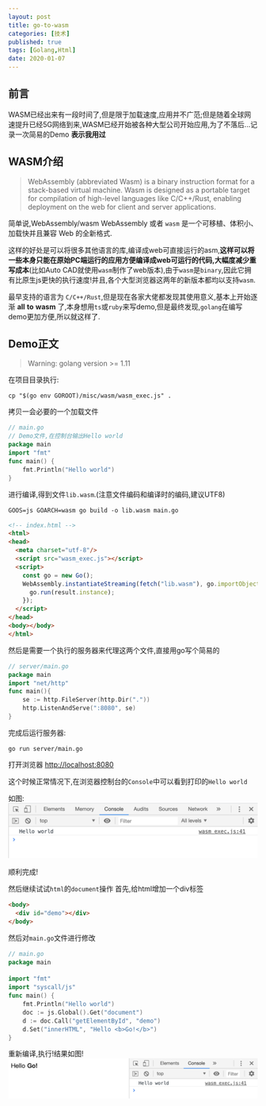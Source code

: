 ```yaml
---
layout: post
title: go-to-wasm
categories: [技术]
published: true
tags: [Golang,Html]
date: 2020-01-07
---
```


## 前言
WASM已经出来有一段时间了,但是限于加载速度,应用并不广范;但是随着全球网速提升已经5G网络到来,WASM已经开始被各种大型公司开始应用,为了不落后...记录一次简易的Demo __表示我用过__

## WASM介绍
>WebAssembly (abbreviated Wasm) is a binary instruction format for a stack-based virtual machine. Wasm is designed as a portable target for compilation of high-level languages like C/C++/Rust, enabling deployment on the web for client and server applications.

简单说,WebAssembly/wasm WebAssembly 或者 ```wasm``` 是一个可移植、体积小、加载快并且兼容 Web 的全新格式.

这样的好处是可以将很多其他语言的库,编译成web可直接运行的asm,__这样可以将一些本身只能在原始PC端运行的应用方便编译成web可运行的代码,大幅度减少重写成本__(比如Auto CAD就使用```wasm```制作了web版本),由于```wasm```是```binary```,因此它拥有比原生js更快的执行速度!并且,各个大型浏览器这两年的新版本都均以支持```wasm```.

最早支持的语言为 ```C/C++/Rust```,但是现在各家大佬都发现其使用意义,基本上开始逐渐 __all__ __to__ __wasm__ 了,本身想用```ts```或```ruby```来写demo,但是最终发现,```golang```在编写demo更加方便,所以就这样了.

## Demo正文
> Warning: golang version >= 1.11 

在项目目录执行:
```
cp "$(go env GOROOT)/misc/wasm/wasm_exec.js" .
```
拷贝一会必要的一个加载文件

```go
// main.go 
// Demo文件,在控制台输出Hello world
package main
import "fmt"
func main() {
	fmt.Println("Hello world")
}
```

进行编译,得到文件```lib.wasm```.(注意文件编码和编译时的编码,建议UTF8)
```
GOOS=js GOARCH=wasm go build -o lib.wasm main.go
```

```html
<!-- index.html -->
<html>
<head>
  <meta charset="utf-8"/>
  <script src="wasm_exec.js"></script>
  <script>
    const go = new Go();
    WebAssembly.instantiateStreaming(fetch("lib.wasm"), go.importObject).then((result) => {
      go.run(result.instance);
    });
  </script>
</head>
<body></body>
</html>
```

然后是需要一个执行的服务器来代理这两个文件,直接用go写个简易的
```go
// server/main.go
package main
import "net/http"
func main(){
	se := http.FileServer(http.Dir("."))
	http.ListenAndServe(":8080", se)
}
```

完成后运行服务器:
```
go run server/main.go
```

打开浏览器 [http://localhost:8080](http://localhost:8080)

这个时候正常情况下,在浏览器控制台的```Console```中可以看到打印的```Hello world```

如图:
![输出1](/public/images/001.png)

顺利完成!

然后继续试试```html```的```document```操作
首先,给html增加一个div标签
```html
<body>
  <div id="demo"></div>
</body>
```

然后对```main.go```文件进行修改
```go
// main.go
package main

import "fmt"
import "syscall/js"
func main() {
	fmt.Println("Hello world")
	doc := js.Global().Get("document")
	d := doc.Call("getElementById", "demo")
	d.Set("innerHTML", "Hello <b>Go!</b>")
}
```

重新编译,执行!结果如图!
![输出2](/public/images/002.png)



